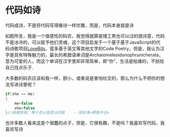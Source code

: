 # 代码如诗

代码成诗，不是将代码写得像诗一样优雅，而是，代码本身就是诗



如题所言，我是一个很感性的码农，我觉得就算是理工男也可以过的很诗意，代码不是冰冷的，可以赋予他们灵魂，这个项目启发于一个基于基于JavaScript的代码诗歌项目[LoveBits](https://github.com/muratkemaldar/lovebits)，蛮多基于英文等其他文字的Code Poetry，但是，我认为汉字是具有特殊魅力的，最长的希腊语单词是Archaiomelesidonophrunicherata，意为可爱的人。而这个单词在汉字里却非常简单，即“你”，生活是枯燥的，不妨给自己找点乐子.



大多数的码农应该和我一样，胆小，或者说是害怕社交的，那么为什么不把你的想法写进诗里呢？

```c++
if(she == me)
{
    me=false
    she=false
}//她接受我，等于否认我否认的我    --邱妙津<鳄鱼手记>
```



也许多数人看来这是个很蠢的点子，但是，它很有趣，不是吗？我喜欢写代码，我喜欢写诗

